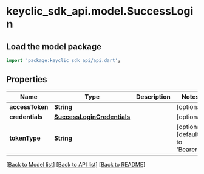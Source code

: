 # keyclic_sdk_api.model.SuccessLogin

## Load the model package
```dart
import 'package:keyclic_sdk_api/api.dart';
```

## Properties
Name | Type | Description | Notes
------------ | ------------- | ------------- | -------------
**accessToken** | **String** |  | [optional] 
**credentials** | [**SuccessLoginCredentials**](SuccessLoginCredentials.md) |  | [optional] 
**tokenType** | **String** |  | [optional] [default to 'Bearer']

[[Back to Model list]](../README.md#documentation-for-models) [[Back to API list]](../README.md#documentation-for-api-endpoints) [[Back to README]](../README.md)


